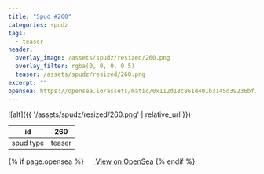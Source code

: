 ```yaml
---
title: "Spud #260"
categories: spudz
tags:
  - teaser
header:
  overlay_image: /assets/spudz/resized/260.png
  overlay_filter: rgba(0, 0, 0, 0.5)
  teaser: /assets/spudz/resized/260.png
excerpt: ""
opensea: https://opensea.io/assets/matic/0x112d18c861d401b3145d39236bf149f01e18beed/260
---
```

![alt]({{ '/assets/spudz/resized/260.png' | relative_url }})

| id | 260 |
|-|-|
| spud type | teaser |

{% if page.opensea %}
<a href="{{page.opensea}}" class="btn btn--info" onclick="window.open(this.href, '_blank'); return false;"><img src="/assets/images/opensea.svg" width="16px"><span>  View on OpenSea</span></a>
{% endif %}
